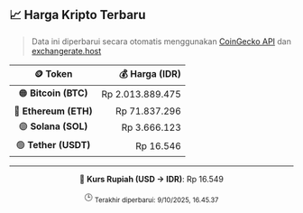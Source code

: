 

<!-- HARGA_KRIPTO -->
## 📈 Harga Kripto Terbaru

> Data ini diperbarui secara otomatis menggunakan [CoinGecko API](https://www.coingecko.com/) dan [exchangerate.host](https://exchangerate.host/)

<div align="center">

| 🪙 Token | 💰 Harga (IDR) |
|:------:|---------------:|
| 🟠 **Bitcoin (BTC)**   | Rp 2.013.889.475 |
| 🔵 **Ethereum (ETH)**  | Rp 71.837.296 |
| 🟣 **Solana (SOL)**    | Rp 3.666.123 |
| 🟢 **Tether (USDT)**   | Rp 16.546 |

---

💱 **Kurs Rupiah (USD → IDR)**: Rp 16.549

🕒 <sub>Terakhir diperbarui: 9/10/2025, 16.45.37</sub>

</div>
<!-- /HARGA_KRIPTO -->